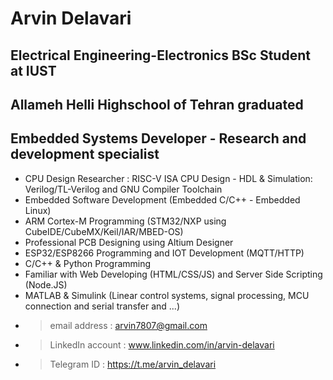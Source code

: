 # Arvin Delavari
## Electrical Engineering-Electronics BSc Student at IUST
## Allameh Helli Highschool of Tehran graduated
## Embedded Systems Developer - Research and development specialist

- CPU Design Researcher : RISC-V ISA CPU Design - HDL & Simulation: Verilog/TL-Verilog and GNU Compiler Toolchain
- Embedded Software Development (Embedded C/C++ - Embedded Linux)
- ARM Cortex-M Programming (STM32/NXP using CubeIDE/CubeMX/Keil/IAR/MBED-OS)
- Professional PCB Designing using Altium Designer
- ESP32/ESP8266 Programming and IOT Development (MQTT/HTTP)
- C/C++ & Python Programming 
- Familiar with Web Developing (HTML/CSS/JS) and Server Side Scripting (Node.JS)
- MATLAB & Simulink (Linear control systems, signal processing, MCU connection and serial transfer and ...)
- > email address    : arvin7807@gmail.com
- > LinkedIn account : www.linkedin.com/in/arvin-delavari
- > Telegram  ID     : https://t.me/arvin_delavari
